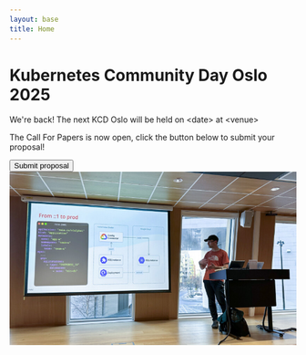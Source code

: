 ```yaml
---
layout: base
title: Home
---
```


<main class="content">
    <div class="hero">
      <div class="hero-left">
        <h1>Kubernetes Community Day Oslo 2025</h1>
        <p class="herotxt">We're back! The next KCD Oslo will be held on &lt;date&gt; at &lt;venue&gt;</p>
        <p class="herotxt">The Call For Papers is now open, click the button below to submit your proposal!</p>
        <button class="hero-btn">Submit proposal</button>
      </div>
      <div class="hero-right">
        <img src="/assets/images/hk.jpg" alt="hk">
      </div>
    </div>
  </main>


